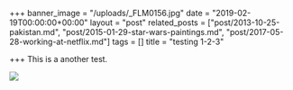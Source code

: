 +++
banner_image = "/uploads/_FLM0156.jpg"
date = "2019-02-19T00:00:00+00:00"
layout = "post"
related_posts = ["post/2013-10-25-pakistan.md", "post/2015-01-29-star-wars-paintings.md", "post/2017-05-28-working-at-netflix.md"]
tags = []
title = "testing 1-2-3"

+++
This is a another test.

![](/uploads/_FLM0135.jpg)